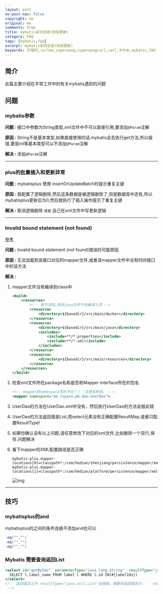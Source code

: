```yaml
---
layout: post
no-post-nav: false 
copyright: me
original: me
comments: true
title: mybatis采坑总结(持续更新)
category: FAQ
tags: [mybatis,faq]
excerpt: mybatis采坑总结(持续更新)
keywords: IT超仔,carlme,superwang,superwangcarl,carl,卡尔米,mybatis,FAQ
---
```




## 简介

此篇主要介绍在平常工作中的有关mybatis遇到的问题

## 问题

### mybatis参数

**问题 :** 接口中参数为String类型,xml文件中不可以直接引用,要添加`@Param`注解

**原因 :** String不是基本类型,如果直接使用的话,mybatis会去执行get方法,所以报错,要是int等基本类型可以不添加`@Param`注解

**解决 :** 添加`@Param`注解

***

### plus的批量插入和更新异常

**问题 :** mybatisplus 使用 insertOrUpdateBatch时提示重复主键

**原因 :** 我配置了逻辑删除,然后这条数据是被逻辑删除了,但是数据库中还有,所以mybatisplus更新后为0,然后就执行了插入操作提示了重复主键

**解决 :** 取消逻辑删除 `或者` 自己在xml文件中写更新逻辑

***

### Invalid bound statement (not found)

[参考](https://www.cnblogs.com/liaojie970/p/8034525.html)

**问题 :** Invalid bound statement (not found)错误的可能原因

**原因 :** 无法加载到该接口对应的mapper文件,或者该mapper文件中没有时间接口中的该方法

**解决 :** 

1. mapper文件没有编译到class中

   ```xml
   <build>
       <resources>
           <!-- 若不添加,则非java文件不会编译入项 -->
           <resource>
               <directory>${basedir}/src/main/docker</directory>
           </resource>
           <resource>
               <directory>${basedir}/src/main/java</directory>
               <includes>
                   <include>**/*.properties</include>
                   <include>**/*.xml</include>
               </includes>
           </resource>
           <resource>
               <directory>${basedir}/src/main/resources</directory>
           </resource>
       </resources>
   </build>
   ```

2. 检查xml文件所在package名称是否和Mapper interface所在的包名

   ```xml
   <!-- mapper的namespace写的不对！！！注意系修改。 -->
   <mapper namespace="me.tspace.pm.dao.UserDao">
   ```

3. UserDao的方法在UserDao.xml中没有，然后执行UserDao的方法会报此错

4. UserDao的方法返回值是List<User>,而select元素没有正确配置ResultMap,或者只配置ResultType!

5. 如果你确认没有以上问题,请任意修改下对应的xml文件,比如删除一个空行,保存.问题解决

6. 看下mapper的XML配置路径是否正确

   ```properties
   mybatis-plus.mapper-locations[0]=classpath*:/com/hedian/zhenjiang/persistence/mapper/xml/*Mapper.xml
   mybatis-plus.mapper-locations[1]=classpath*:/com/hedian/platform/persistence/mapper/xml/*Mapper.xml
   ```

   ![img]({{site.cdn}}assets/images/blog/2019/20190419132545.png)

***

## 技巧

### mybatisplus的and

mybatisplus的之间的条件连接不添加and也可以

```java
.eq("","")
.eq("","")
.eq("","")
```

### Mybatis 需要查询返回List

```xml
<select id="getByIds"  parameterType="java.lang.String"  resultType="java.util.List">
  SELECT l.label_name FROM label l WHERE l.id IN(#{labelIds})
</select>
<!-- 返回值定义为 resultType="java.util.List"会报错，需要将返回值改为：　　resultType="java.lang.String"<br><br>为啥一直没搞清楚
 -->
```



